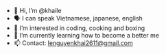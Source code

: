 - 👋 Hi, I’m @khaile
- 🗣 I can speak Vietnamese, japanese, english
- 👀 I’m interested in coding, cooking and boxing
- 🌱 I’m currently learning how to become a better me
- 📫 Contact: lenguyenkhai2611@gmail.com

<!---
blackguy2611/blackguy2611 is a ✨ special ✨ repository because its `README.md` (this file) appears on your GitHub profile.
You can click the Preview link to take a look at your changes.
--->
